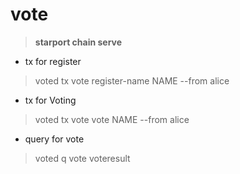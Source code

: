 # vote
>**starport chain serve**

- tx for register
>voted tx vote register-name NAME --from alice

- tx for Voting
>voted tx vote vote NAME --from alice

- query for vote
>voted q vote voteresult

